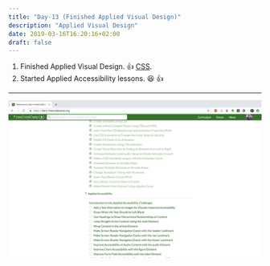 ```yaml
---
title: "Day-13 (Finished Applied Visual Design)"
description: "Applied Visual Design"
date: 2019-03-16T16:20:16+02:00
draft: false
---
```


1. Finished Applied Visual Design. :thumbsup: [CSS](https://learn.freecodecamp.org/).
1. Started Applied Accessibility lessons.
:satisfied:
:thumbsup:


---

![day-13](/images/day13.png)